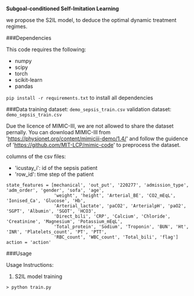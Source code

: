 **Subgoal-conditioned Self-Imitation Learning**

we propose the S2IL model, to deduce the optimal dynamic treatment regimes.

###Dependencies

This code requires the following:

* numpy
* scipy
* torch
* scikit-learn
* pandas

`pip install -r requirements.txt` to install all dependencies

###Data
training dataset: `demo_sepsis_train.csv`
validation dataset: `demo_sepsis_train.csv`

Due the licence of MIMIC-III, we are not allowed to share the dataset pernally. 
You can download MIMIC-III from 'https://physionet.org/content/mimiciii-demo/1.4/' and follow the guidence of 'https://github.com/MIT-LCP/mimic-code'
to preprocess the dataset.

columns of the csv files:
* 'icustay_i': id of the sepsis patient
* 'row_id': time step of the patient

```
state_features = [mechanical', 'out_put', '220277', 'admission_type', 'adm_order', 'gender', 'sofa', 'age',
                  'weight', 'height', 'Arterial_BE', 'CO2_mEqL', 'Ionised_Ca', 'Glucose', 'Hb',
                  'Arterial_lactate', 'paCO2', 'ArterialpH', 'paO2', 'SGPT', 'Albumin', 'SGOT', 'HCO3',
                  'Direct_bili', 'CRP', 'Calcium', 'Chloride', 'Creatinine', 'Magnesium', 'Potassium_mEqL',
                  'Total_protein', 'Sodium', 'Troponin', 'BUN', 'Ht', 'INR', 'Platelets_count', 'PT', 'PTT',
                  'RBC_count', 'WBC_count', 'Total_bili', 'flag']
action = 'action'
```


###Usage

Usage Instructions:

1. S2IL model training 

``> python train.py``

